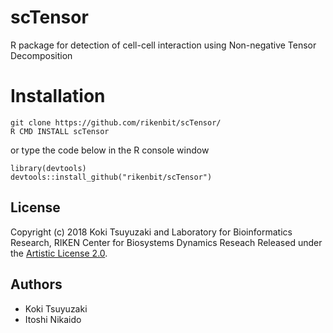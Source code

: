 # scTensor
 R package for detection of cell-cell interaction using Non-negative Tensor Decomposition

Installation
======
~~~~
git clone https://github.com/rikenbit/scTensor/
R CMD INSTALL scTensor
~~~~
or type the code below in the R console window
~~~~
library(devtools)
devtools::install_github("rikenbit/scTensor")
~~~~


## License
Copyright (c) 2018 Koki Tsuyuzaki and Laboratory for Bioinformatics Research, RIKEN Center for Biosystems Dynamics Reseach
Released under the [Artistic License 2.0](http://www.perlfoundation.org/artistic_license_2_0).

## Authors
- Koki Tsuyuzaki
- Itoshi Nikaido
